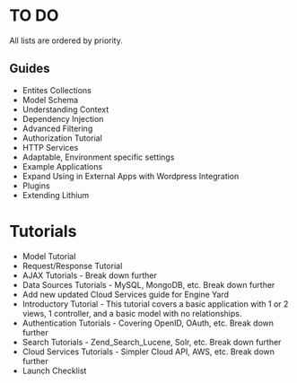 # TO DO

All lists are ordered by priority.

## Guides

- Entites Collections
- Model Schema
- Understanding Context
- Dependency Injection
- Advanced Filtering
- Authorization Tutorial
- HTTP Services
- Adaptable, Environment specific settings
- Example Applications
- Expand Using in External Apps with Wordpress Integration
- Plugins
- Extending Lithium

# Tutorials

- Model Tutorial
- Request/Response Tutorial
- AJAX Tutorials - Break down further
- Data Sources Tutorials - MySQL, MongoDB, etc. Break down further
- Add new updated Cloud Services guide for Engine Yard 
- Introductory Tutorial - This tutorial covers a basic application with 1 or 2 views, 1 controller, and a basic model with no relationships.
- Authentication Tutorials - Covering OpenID, OAuth, etc. Break down further
- Search Tutorials - Zend_Search_Lucene, Solr, etc. Break down further
- Cloud Services Tutorials - Simpler Cloud API, AWS, etc. Break down further
- Launch Checklist


